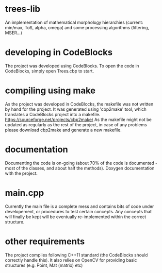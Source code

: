 # trees-lib
An implementation of mathematical morphology hierarchies (current: min/max, ToS, alpha, omega) and some processing algorithms (filtering, MSER...)

# developing in CodeBlocks
The project was developed using CodeBlocks. To open the code in CodeBlocks, simply open Trees.cbp to start.

# compiling using make
As the project was developed in CodeBlocks, the makefile was not written by hand for the project. It was generated using 'cbp2make' tool, which translates a CodeBlocks project into a makefile.
https://sourceforge.net/projects/cbp2make/
As the makefile might not be updated as regularly as the rest of the project, in case of any problems please download cbp2make and generate a new makefile.

# documentation
Documenting the code is on-going (about 70% of the code is documented - most of the classes, and about half the methods). Doxygen documentation with the project.

# main.cpp
Currently the main file is a complete mess and contains bits of code under developement, or procedures to test certain concepts. Any concepts that will finally be kept will be eventually re-implemented within the correct structure.

# other requirements
The project compiles following C++11 standard (the CodeBlocks should correctly handle this). It also relies on OpenCV for providing basic structures (e.g. Point, Mat (matrix) etc)
